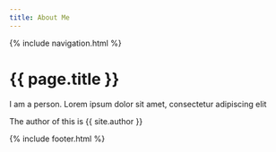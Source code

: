 ```yaml
---
title: About Me
---
```


{% include navigation.html %}

# {{ page.title }}
I am a person. Lorem ipsum dolor sit amet, consectetur adipiscing elit

The author of this is {{ site.author }}

{% include footer.html %}

